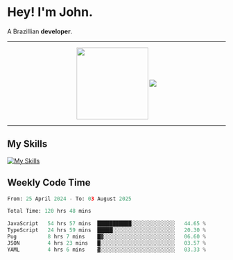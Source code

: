 # Hey! I'm John.

A Brazillian **developer**.

---

<p align="center">
  <img align="center" src="https://github-readme-stats.vercel.app/api?username=joaoiacillo&show_icons=true&locale=en" height="165" />
  <img align="center" src="https://github-readme-stats.vercel.app/api/top-langs/?username=anuraghazra&layout=compact" />
</p>

---

## My Skills

[![My Skills](https://skillicons.dev/icons?i=js,html,css,bootstrap,py,mysql,bash,linux,git,github,vscode,gamemakerstudio)](https://skillicons.dev)

## Weekly Code Time

<!--START_SECTION:waka-->

```python
From: 25 April 2024 - To: 03 August 2025

Total Time: 120 hrs 48 mins

JavaScript   54 hrs 57 mins  ███████████░░░░░░░░░░░░░░   44.65 %
TypeScript   24 hrs 59 mins  █████░░░░░░░░░░░░░░░░░░░░   20.30 %
Pug          8 hrs 7 mins    █▓░░░░░░░░░░░░░░░░░░░░░░░   06.60 %
JSON         4 hrs 23 mins   █░░░░░░░░░░░░░░░░░░░░░░░░   03.57 %
YAML         4 hrs 6 mins    ▓░░░░░░░░░░░░░░░░░░░░░░░░   03.33 %
```

<!--END_SECTION:waka-->
